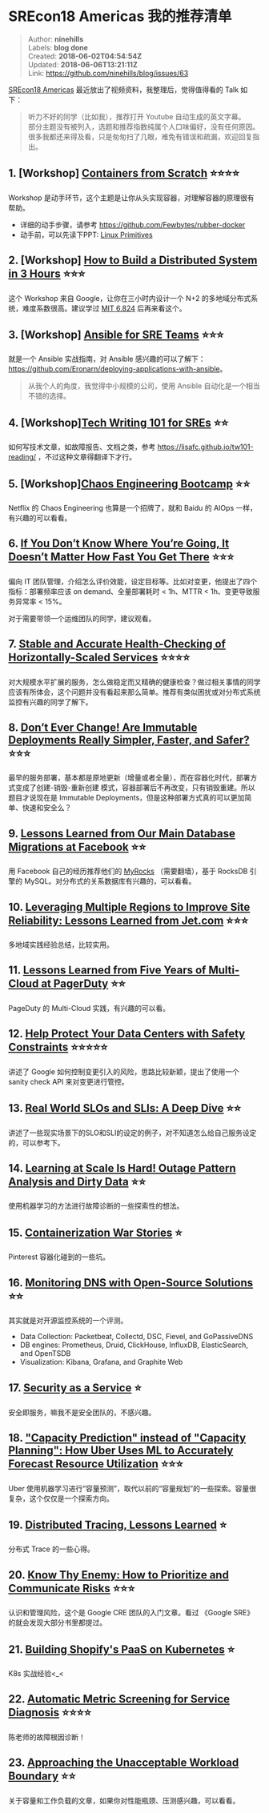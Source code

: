 # SREcon18 Americas 我的推荐清单

> Author: **ninehills**  
> Labels: **blog done**  
> Created: **2018-06-02T04:54:54Z**  
> Updated: **2018-06-06T13:21:11Z**  
> Link: <https://github.com/ninehills/blog/issues/63>  


[SREcon18 Americas](https://www.usenix.org/conference/srecon18americas) 最近放出了视频资料，我整理后，觉得值得看的 Talk 如下：

> 听力不好的同学（比如我），推荐打开 Youtube 自动生成的英文字幕。  
> 部分主题没有被列入，选题和推荐指数纯属个人口味偏好，没有任何原因。
> 很多我都还来得及看，只是匆匆扫了几眼，难免有错误和疏漏，欢迎回复指出。

## 1. [Workshop] [Containers from Scratch](https://www.usenix.org/conference/srecon18americas/presentation/ish-shalom) ⭐️⭐️⭐️⭐️

Workshop 是动手环节，这个主题是让你从头实现容器，对理解容器的原理很有帮助。

- 详细的动手步骤，请参考 <https://github.com/Fewbytes/rubber-docker>
- 动手前，可以先读下PPT: [Linux Primitives](https://docs.google.com/presentation/d/10vFQfEUvpf7qYyksNqiy-bAxcy-bvF0OnUElCOtTTRc/edit?usp=sharing)

## 2. [Workshop] [How to Build a Distributed System in 3 Hours](https://www.usenix.org/conference/srecon18americas/presentation/virji) ⭐️⭐️⭐️

这个 Workshop 来自 Google，让你在三小时内设计一个 N+2 的多地域分布式系统，难度系数很高。建议学过 [MIT 6.824](https://pdos.csail.mit.edu/6.824/) 后再来看这个。

## 3. [Workshop] [Ansible for SRE Teams](https://www.usenix.org/conference/srecon18americas/presentation/meickle) ⭐️⭐️⭐️

就是一个 Ansible 实战指南，对 Ansible 感兴趣的可以了解下：<https://github.com/Eronarn/deploying-applications-with-ansible>。

> 从我个人的角度，我觉得中小规模的公司，使用 Ansible 自动化是一个相当不错的选择。

## 4. [Workshop][Tech Writing 101 for SREs](https://www.usenix.org/conference/srecon18americas/presentation/carey) ⭐️⭐️

如何写技术文章，如故障报告、文档之类，参考 <https://lisafc.github.io/tw101-reading/> ，不过这种文章得翻译下才行。

## 5. [Workshop][Chaos Engineering Bootcamp](https://www.usenix.org/conference/srecon18americas/presentation/butow)  ⭐️⭐️

Netflix 的 Chaos Engineering 也算是一个招牌了，就和 Baidu 的 AIOps 一样，有兴趣的可以看看。

## 6. [If You Don’t Know Where You’re Going, It Doesn’t Matter How Fast You Get There](https://www.usenix.org/conference/srecon18americas/presentation/forsgren )  ⭐️⭐️⭐️

偏向 IT 团队管理，介绍怎么评价效能，设定目标等。比如对变更，他提出了四个指标：部署频率应该 on demand、全量部署耗时 < 1h、MTTR < 1h、变更导致服务异常率 < 15%。

对于需要带领一个运维团队的同学，建议观看。

## 7. [Stable and Accurate Health-Checking of Horizontally-Scaled Services](https://www.usenix.org/conference/srecon18americas/presentation/saino) ⭐️⭐️⭐️⭐️

对大规模水平扩展的服务，怎么做稳定而又精确的健康检查？做过相关事情的同学应该有所体会，这个问题并没有看起来那么简单。推荐有类似困扰或对分布式系统监控有兴趣的同学了解下。

## 8. [Don’t Ever Change! Are Immutable Deployments Really Simpler, Faster, and Safer?](https://www.usenix.org/conference/srecon18americas/presentation/hirschfeld) ⭐️⭐️⭐️

最早的服务部署，基本都是原地更新（增量或者全量），而在容器化时代，部署方式变成了创建-销毁-重新创建 模式，容器部署后不再改变，只有销毁重建。所以题目才说现在是 Immutable Deployments，但是这种部署方式真的可以更加简单、快速和安全么？

## 9. [Lessons Learned from Our Main Database Migrations at Facebook](https://www.usenix.org/conference/srecon18americas/presentation/matsunobu) ⭐️⭐️

用 Facebook 自己的经历推荐他们的 [MyRocks](http://myrocks.io/) （需要翻墙），基于 RocksDB 引擎的 MySQL。对分布式的关系数据库有兴趣的，可以看看。

## 10. [Leveraging Multiple Regions to Improve Site Reliability: Lessons Learned from Jet.com](https://www.usenix.org/conference/srecon18americas/presentation/duch)  ⭐️⭐️⭐️

多地域实践经验总结，比较实用。

## 11. [Lessons Learned from Five Years of Multi-Cloud at PagerDuty](https://www.usenix.org/conference/srecon18americas/presentation/chakrabarti) ⭐️⭐️

PageDuty 的 Multi-Cloud 实践，有兴趣的可以看。

## 12. [Help Protect Your Data Centers with Safety Constraints](https://www.usenix.org/conference/srecon18americas/presentation/schulman) ⭐️⭐️⭐️⭐️⭐️

讲述了 Google 如何控制变更引入的风险，思路比较新颖，提出了使用一个 sanity check API 来对变更进行管控。

## 13. [Real World SLOs and SLIs: A Deep Dive](https://www.usenix.org/conference/srecon18americas/presentation/flaming) ⭐️⭐️

讲述了一些现实场景下的SLO和SLI的设定的例子，对不知道怎么给自己服务设定的，可以参考下。

## 14. [Learning at Scale Is Hard! Outage Pattern Analysis and Dirty Data](https://www.usenix.org/conference/srecon18americas/presentation/lund) ⭐️⭐️

使用机器学习的方法进行故障诊断的一些探索性的想法。

## 15. [Containerization War Stories](https://www.usenix.org/conference/srecon18americas/presentation/wong) ⭐️

Pinterest 容器化碰到的一些坑。

## 16. [Monitoring DNS with Open-Source Solutions](https://www.usenix.org/conference/srecon18americas/presentation/bustos) ⭐️⭐️

其实就是对开源监控系统的一个评测。

- Data Collection: Packetbeat, Collectd, DSC, Fievel, and GoPassiveDNS
- DB engines: Prometheus, Druid, ClickHouse, InfluxDB, ElasticSearch, and OpenTSDB
- Visualization: Kibana, Grafana, and Graphite Web

## 17. [Security as a Service](https://www.usenix.org/conference/srecon18americas/presentation/wojtyniak) ⭐️

安全即服务，嘛我不是安全团队的，不感兴趣。

## 18. ["Capacity Prediction" instead of "Capacity Planning": How Uber Uses ML to Accurately Forecast Resource Utilization](https://www.usenix.org/conference/srecon18americas/presentation/boone) ⭐️⭐️⭐️

Uber 使用机器学习进行“容量预测”，取代以前的“容量规划”的一些探索。容量很复杂，这个仅仅是一个探索方向。

## 19. [Distributed Tracing, Lessons Learned](https://www.usenix.org/conference/srecon18americas/presentation/maini) ⭐️

分布式 Trace 的一些心得。

## 20. [Know Thy Enemy: How to Prioritize and Communicate Risks](https://www.usenix.org/conference/srecon18americas/presentation/brown) ⭐️⭐️⭐️

认识和管理风险，这个是 Google CRE 团队的入门文章。看过 《Google SRE》的就会发现大部分书里都提过。

## 21. [Building Shopify's PaaS on Kubernetes](https://www.usenix.org/conference/srecon18americas/presentation/thukral) ⭐️

K8s 实战经验<_<

## 22. [Automatic Metric Screening for Service Diagnosis](https://www.usenix.org/conference/srecon18americas/presentation/chen) ⭐️⭐️⭐️⭐️

陈老师的故障根因诊断！

## 23. [Approaching the Unacceptable Workload Boundary](https://www.usenix.org/conference/srecon18americas/presentation/schwartz) ⭐️⭐️

关于容量和工作负载的文章，如果你对性能瓶颈、压测感兴趣，可以看看。








